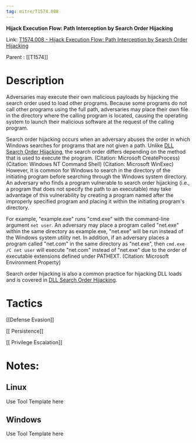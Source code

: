 ```yaml
---
tag: mitre/T1574.008
---
```


**Hijack Execution Flow: Path Interception by Search Order Hijacking**

Link: [T1574.008 - Hijack Execution Flow: Path Interception by Search Order Hijacking](https://attack.mitre.org/techniques/T1574/008)

Parent : [[T1574]]


# Description

Adversaries may execute their own malicious payloads by hijacking the search order used to load other programs. Because some programs do not call other programs using the full path, adversaries may place their own file in the directory where the calling program is located, causing the operating system to launch their malicious software at the request of the calling program.

Search order hijacking occurs when an adversary abuses the order in which Windows searches for programs that are not given a path. Unlike [DLL Search Order Hijacking](https://attack.mitre.org/techniques/T1574/001), the search order differs depending on the method that is used to execute the program. (Citation: Microsoft CreateProcess) (Citation: Windows NT Command Shell) (Citation: Microsoft WinExec) However, it is common for Windows to search in the directory of the initiating program before searching through the Windows system directory. An adversary who finds a program vulnerable to search order hijacking (i.e., a program that does not specify the path to an executable) may take advantage of this vulnerability by creating a program named after the improperly specified program and placing it within the initiating program's directory.

For example, "example.exe" runs "cmd.exe" with the command-line argument <code>net user</code>. An adversary may place a program called "net.exe" within the same directory as example.exe, "net.exe" will be run instead of the Windows system utility net. In addition, if an adversary places a program called "net.com" in the same directory as "net.exe", then <code>cmd.exe /C net user</code> will execute "net.com" instead of "net.exe" due to the order of executable extensions defined under PATHEXT. (Citation: Microsoft Environment Property)

Search order hijacking is also a common practice for hijacking DLL loads and is covered in [DLL Search Order Hijacking](https://attack.mitre.org/techniques/T1574/001).

# Tactics


[[Defense Evasion]]

[[ Persistence]]

[[ Privilege Escalation]]


# Notes:

## Linux

Use Tool Template here

## Windows

Use Tool Template here